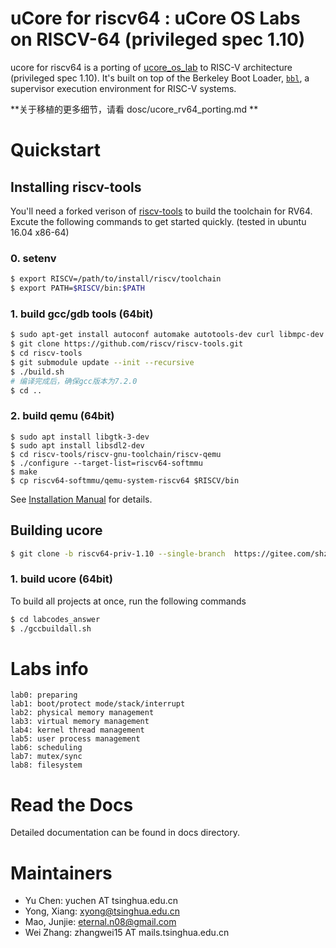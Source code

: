 # uCore for riscv64 : uCore OS Labs on RISCV-64 (privileged spec 1.10)

ucore for riscv64 is a porting of [ucore_os_lab](https://github.com/chyyuu/ucore_os_lab.git) to RISC-V architecture (privileged spec 1.10). It's built on top of the Berkeley Boot Loader, [`bbl`](https://github.com/riscv/riscv-pk.git), a supervisor execution environment for RISC-V systems.

**关于移植的更多细节，请看 dosc/ucore_rv64_porting.md **

# Quickstart

## Installing riscv-tools

You'll need a forked verison of [riscv-tools](https://github.com/riscv/riscv-tools) to build the toolchain for RV64. Excute the following commands to get started quickly. (tested in ubuntu 16.04 x86-64)

### 0. setenv
```bash
$ export RISCV=/path/to/install/riscv/toolchain
$ export PATH=$RISCV/bin:$PATH
```

### 1. build gcc/gdb tools (64bit) 
```bash
$ sudo apt-get install autoconf automake autotools-dev curl libmpc-dev libmpfr-dev libgmp-dev gawk build-essential bison flex texinfo gperf libtool patchutils bc zlib1g-dev
$ git clone https://github.com/riscv/riscv-tools.git
$ cd riscv-tools
$ git submodule update --init --recursive
$ ./build.sh
# 编译完成后，确保gcc版本为7.2.0
$ cd ..
```

### 2. build qemu (64bit)

```shell
$ sudo apt install libgtk-3-dev
$ sudo apt install libsdl2-dev
$ cd riscv-tools/riscv-gnu-toolchain/riscv-qemu
$ ./configure --target-list=riscv64-softmmu
$ make
$ cp riscv64-softmmu/qemu-system-riscv64 $RISCV/bin
```



See [Installation Manual](https://github.com/ring00/riscv-tools#the-risc-v-gcc-toolchain-installation-manual) for details.

## Building ucore

```bash
$ git clone -b riscv64-priv-1.10 --single-branch  https://gitee.com/shzhxh/ucore_os_lab.git
```

### 1. build ucore (64bit)

To build all projects at once, run the following commands

```bash
$ cd labcodes_answer
$ ./gccbuildall.sh
```



# Labs info

```
lab0: preparing
lab1: boot/protect mode/stack/interrupt
lab2: physical memory management
lab3: virtual memory management
lab4: kernel thread management
lab5: user process management
lab6: scheduling
lab7: mutex/sync
lab8: filesystem
```

# Read the Docs

Detailed documentation can be found in docs directory.

# Maintainers
- Yu Chen: yuchen AT tsinghua.edu.cn
- Yong, Xiang: xyong@tsinghua.edu.cn
- Mao, Junjie: eternal.n08@gmail.com
- Wei Zhang:  zhangwei15 AT mails.tsinghua.edu.cn

